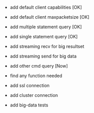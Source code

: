 
- add default client capabilities        [OK]

- add default client maxpacketsize       [OK]

- add multiple statement query           [OK]

- add single statement query             [OK]

- add streaming recv for big resultset

- add streaming send for big data

- add other cmd query                    [Now]

- find any function needed 

- add ssl connection

- add cluster connection

- add big-data tests
